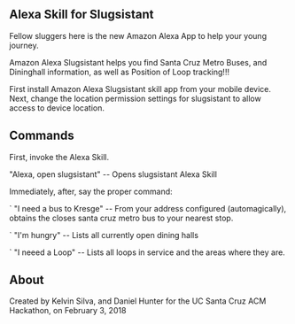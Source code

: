 ## Alexa Skill for Slugsistant

Fellow sluggers here is the new Amazon Alexa App to help your young journey.

Amazon Alexa Slugsistant helps you find Santa Cruz Metro Buses, and Dininghall information, as well as Position of Loop tracking!!!

First install Amazon Alexa Slugsistant skill app from your mobile device.
Next, change the location permission settings for slugsistant to allow access to device location.

## Commands

First, invoke the Alexa Skill.

"Alexa, open slugsistant" -- Opens slugsistant Alexa Skill

Immediately, after, say the proper command:

` "I need a bus to Kresge" -- From your address configured (automagically), obtains the closes santa cruz metro bus to your nearest stop.

` "I'm hungry" -- Lists all currently open dining halls

` "I neeed a Loop" -- Lists all loops in service and the areas where they are.


## About

Created by Kelvin Silva, and Daniel Hunter for the UC Santa Cruz ACM Hackathon, on February 3, 2018
